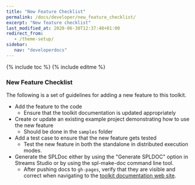 ```yaml
---
title: "New Feature Checklist"
permalink: /docs/developer/new_feature_checklist/
excerpt: "New feature checklist"
last_modified_at: 2020-06-30T12:37:48+01:00
redirect_from:
   - /theme-setup/
sidebar:
   nav: "developerdocs"
---
```

{% include toc %}
{% include editme %}

### New Feature Checklist 

The following is a set of guidelines for adding a new feature to this toolkit.

* Add the feature to the code
  * Ensure that the toolkit documentation is updated appropriately
* Create or update an existing example project demonstrating how to use the new feature
  * Should be done in the `samples` folder
* Add a test case to ensure that the new feature gets tested 
  * Test the new feature in both the standalone in distributed execution modes.
* Generate the SPLDoc either by using the "Generate SPLDOC" option in Streams Studio or by using the spl-make-doc command line tool.
  * After pushing docs to `gh-pages`, verify that they are visible and correct when navigating to
  the [toolkit documentation web site](https://ibmstreams.github.io/streamsx.websocket/).
